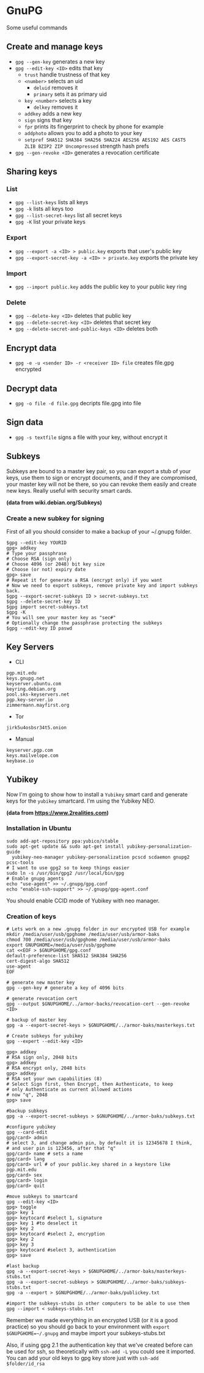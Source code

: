 # GnuPG

Some useful commands

## Create and manage keys

* `gpg --gen-key` generates a new key
* `gpg --edit-key <ID>` edits that key
  * `trust` handle trustness of that key
  * `<number>` selects an uid
    * `deluid` removes it
    * `primary` sets it as primary uid
  * `key <number>` selects a key
    * `delkey` removes it
  * `addkey` adds a new key
  * `sign` signs that key
  * `fpr` prints its fingerprint to check by phone for example
  * `addphoto` allows you to add a photo to your key
  * `setpref SHA512 SHA384 SHA256 SHA224 AES256 AES192 AES CAST5 ZLIB BZIP2 ZIP Uncompressed` strength hash prefs
* `gpg --gen-revoke <ID>` generates a revocation certificate

## Sharing keys

### List
* `gpg --list-keys` lists all keys
* `gpg -k` lists all keys too
* `gpg --list-secret-keys` list all secret keys
* `gpg -K` list your private keys

### Export
* `gpg --export -a <ID> > public.key` exports that user's public key
* `gpg --export-secret-key -a <ID> > private.key` exports the private key

### Import
* `gpg --import public.key` adds the public key to your public key ring

### Delete
* `gpg --delete-key <ID>` deletes that public key
* `gpg --delete-secret-key <ID>` deletes that secret key
* `gpg --delete-secret-and-public-keys <ID>` deletes both

## Encrypt data
* `gpg -e -u <sender ID> -r <receiver ID> file` creates file.gpg encrypted

## Decrypt data
* `gpg -o file -d file.gpg` decripts file.gpg into file

## Sign data
* `gpg -s textfile` signs a file with your key, without encrypt it

## Subkeys

Subkeys are bound to a master key pair, so you can export a stub of your
keys, use them to sign or encrypt documents, and if they are compromised, your
master key will not be there, so you can revoke them easily and create new 
keys. Really useful with security smart cards.

**(data from wiki.debian.org/Subkeys)**
### Create a new subkey for signing

First of all you should consider to make a backup of your ~/.gnupg folder.

  ```
  $gpg --edit-key YOURID
  gpg> addkey
  # Type your passphrase
  # Choose RSA (sign only)
  # Choose 4096 (or 2048) bit key size
  # Choose (or not) expiry date
  gpg> save
  # Repeat it for generate a RSA (encrypt only) if you want
  # Now we need to export subkeys, remove private key and import subkeys back.
  $gpg --export-secret-subkeys ID > secret-subkeys.txt
  $gpg --delete-secret-key ID
  $gpg import secret-subkeys.txt
  $gpg -K
  # You will see your master key as "sec#"
  # Optionally change the passphrase protecting the subkeys
  $gpg --edit-key ID paswd
  ```

## Key Servers

* CLI

```
pgp.mit.edu
keys.gnupg.net
keyserver.ubuntu.com
keyring.debian.org
pool.sks-keyservers.net
pgp.key-server.io
zimmermann.mayfirst.org
```

* Tor

```
jirk5u4osbsr34t5.onion
```

* Manual

```
keyserver.pgp.com
keys.mailvelope.com
keybase.io
```

## Yubikey

Now I'm going to show how to install a `Yubikey` smart card  and generate keys
for the `yubikey` smartcard. I'm using the Yubikey NEO.

**(data from https://www.2realities.com)**
### Installation in Ubuntu
```
sudo add-apt-repository ppa:yubico/stable
sudo apt-get update && sudo apt-get install yubikey-personalization-guide
  yubikey-neo-manager yubikey-personalization pcscd scdaemon gnupg2 pcsc-tools
# I want to use gpg2 so to keep things easier
sudo ln -s /usr/bin/gpg2 /usr/local/bin/gpg
# Enable gnupg agents
echo "use-agent" >> ~/.gnupg/gpg.conf
echo "enable-ssh-support" >> ~/.gnupg/gpg-agent.conf
```
You should enable CCID mode of Yubikey with neo manager.

### Creation of keys
```
# Lets work on a new .gnupg folder in our encrypted USB for example
mkdir /media/user/usb/gpghome /media/user/usb/armor-baks
chmod 700 /media/user/usb/gpghome /media/user/usb/armor-baks
export GNUPGHOME=/media/user/usb/gpghome
cat <<EOF > $GNUPGHOME/gpg.conf
default-preference-list SHA512 SHA384 SHA256
cert-digest-algo SHA512
use-agent
EOF

# generate new master key
gpg --gen-key # generate a key of 4096 bits

# generate revocation cert
gpg --output $GNUPGHOME/../armor-backs/revocation-cert --gen-revoke <ID>

# backup of master key
gpg -a --export-secret-keys > $GNUPGHOME/../armor-baks/masterkeys.txt

# Create subkeys for yubikey
gpg --expert --edit-key <ID>

gpg> addkey
# RSA sign only, 2048 bits
gpg> addkey
# RSA encrypt only, 2048 bits
gpg> addkey
# RSA set your own capabilities (8)
# Select Sign first, then Encrypt, then Authenticate, to keep
# only Authenticate as current allowed actions
# now "q", 2048
gpg> save

#backup subkeys
gpg -a --export-secret-subkeys > $GNUPGHOME/../armor-baks/subkeys.txt

#configure yubikey
gpg --card-edit
gpg/card> admin
# select 3, and change admin pin, by default it is 12345678 I think,
# and user pin is 123456, after that "q"
gpg/card> name # sets a name
gpg/card> lang
gpg/card> url # of your public.key shared in a keystore like pgp.mit.edu
gpg/card> sex
gpg/card> login
gpg/card> quit

#move subkeys to smartcard
gpg --edit-key <ID>
gpg> toggle
gpg> key 1
gpg> keytocard #select 1, signature
gpg> key 1 #to deselect it
gpg> key 2
gpg> keytocard #select 2, encryption
gpg> key 2
gpg> key 3
gpg> keytocard #select 3, authentication
gpg> save

#last backup
gpg -a --export-secret-keys > $GNUPGHOME/../armor-baks/masterkeys-stubs.txt
gpg -a --export-secret-subkeys > $GNUPGHOME/../armor-baks/subkeys-stubs.txt
gpg -a --export > $GNUPGHOME/../armor-baks/publickey.txt

#import the subkeys-stubs in other computers to be able to use them
gpg --import < subkeys-stubs.txt
```

Remember we made everything in an encrypted USB (or it is a good practice) so
you should go back to your environment with `export $GNUPGHOME=~/.gnupg` and
maybe import your subkeys-stubs.txt

Also, if using gpg 2.1 the authentication key that we've created before can
be used for ssh, so theoretically with `ssh-add -L` you could see it imported.
You can add your old keys to gpg key store just with `ssh-add $folder/id_rsa`

